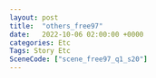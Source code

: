 ```yaml
---
layout: post
title:  "others_free97"
date:   2022-10-06 02:00:00 +0000
categories: Etc
Tags: Story Etc
SceneCode: ["scene_free97_q1_s20"]
---
```

